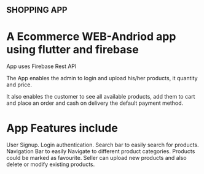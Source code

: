## SHOPPING APP

# A Ecommerce WEB-Andriod app using flutter and firebase

App uses Firebase Rest API

The App enables the admin to login and upload his/her products, it quantity and price.

It also enables the customer to see all available products, add them to cart and place an order and cash on delivery the default payment method.

# App Features include

User Signup.
Login authentication.
Search bar to easily search for products.
Navigation Bar to easily Navigate to different product categories.
Products could be marked as favourite.
Seller can upload new products and also delete or modify existing products.

